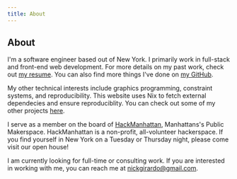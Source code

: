 ```yaml
---
title: About
---
```


## About

I'm a software engineer based out of New York.
I primarily work in full-stack and front-end web development.
For more details on my past work, check out [my resume](./resume.pdf).
You can also find more things I've done on [my GitHub](https://github.com/nickgirardo).

My other technical interests include graphics programming, constraint systems, and reproducibility.
This website uses Nix to fetch external dependecies and ensure reproduciblity.
You can check out some of my other projects [here](./projects.html).

I serve as a member on the board of [HackManhattan](https://hackmanhattan.com/), Manhattans's Public Makerspace.
HackManhattan is a non-profit, all-volunteer hackerspace.
If you find yourself in New York on a Tuesday or Thursday night, please come visit our open house!

I am currently looking for full-time or consulting work.
If you are interested in working with me, you can reach me at [nickgirardo@gmail.com](mailto:nickgirardo@gmail.com).
